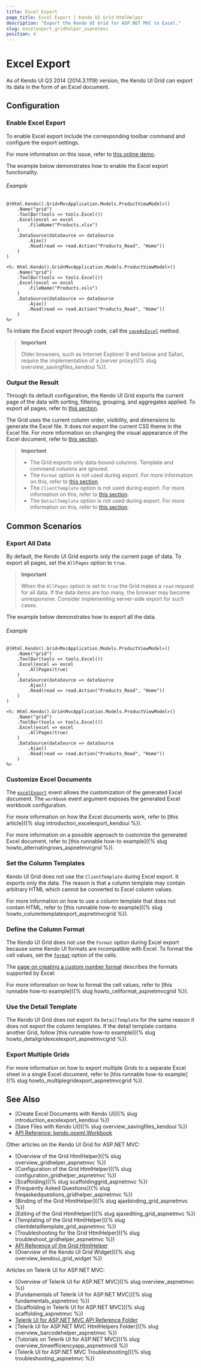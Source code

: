 ```yaml
---
title: Excel Export
page_title: Excel Export | Kendo UI Grid HtmlHelper
description: "Export the Kendo UI Grid for ASP.NET MVC to Excel."
slug: excelexport_gridhelper_aspnetmvc
position: 4
---
```


# Excel Export

As of Kendo UI Q3 2014 (2014.3.1119) version, the Kendo UI Grid can export its data in the form of an Excel document.

## Configuration

### Enable Excel Export

To enable Excel export include the corresponding toolbar command and configure the export settings.

For more information on this issue, refer to [this online demo](http://demos.telerik.com/aspnet-mvc/grid/excel-export).

The example below demonstrates how to enable the Excel export functionality.

###### Example

```tab-Razor
@(Html.Kendo().Grid<MvcApplication.Models.ProductViewModel>()
    .Name("grid")
    .ToolBar(tools => tools.Excel())
    .Excel(excel => excel
        .FileName("Products.xlsx")
    )
    .DataSource(dataSource => dataSource
        .Ajax()
        .Read(read => read.Action("Products_Read", "Home"))
    )
)
```
```tab-ASPX
<%: Html.Kendo().Grid<MvcApplication.Models.ProductViewModel>()
    .Name("grid")
    .ToolBar(tools => tools.Excel())
    .Excel(excel => excel
        .FileName("Products.xslx")
    )
    .DataSource(dataSource => dataSource
        .Ajax()
        .Read(read => read.Action("Products_Read", "Home"))
    )
%>
```

To initiate the Excel export through code, call the [`saveAsExcel`](/api/javascript/ui/grid.html#methods-saveAsExcel) method.

> **Important**
>
> Older browsers, such as Internet Explorer 9 and below and Safari, require the implementation of a [server proxy]({% slug overview_savingfiles_kendoui %}).

### Output the Result

Through its default configuration, the Kendo UI Grid exports the current page of the data with sorting, filtering, grouping, and aggregates applied. To export all pages, refer to [this section](#export-all-data).

The Grid uses the current column order, visibility, and dimensions to generate the Excel file. It does not export the current CSS theme in the Excel file. For more information on changing the visual appearance of the Excel document, refer to [this section](#customize-the-excel-document).

> **Important**
> * The Grid exports only data-bound columns. Template and command columns are ignored.
> * The `Format` option is not used during export. For more information on this, refer to [this section](#column-format).
> * The `ClientTemplate` option is not used during export. For more information on this, refer to [this section](#column-template).
> * The `DetailTemplate` option is not used during export. For more information on this, refer to [this section](#detail-template).

## Common Scenarios

### Export All Data

By default, the Kendo UI Grid exports only the current page of data. To export all pages, set the `AllPages` option to `true`.

> **Important**
>
> When the `AllPages` option is set to `true` the Grid makes a `read` request for all data. If the data items are too many, the browser may become unresponsive. Consider implementing server-side export for such cases.

The example below demonstrates how to export all the data.

###### Example

```tab-Razor
@(Html.Kendo().Grid<MvcApplication.Models.ProductViewModel>()
    .Name("grid")
    .ToolBar(tools => tools.Excel())
    .Excel(excel => excel
        .AllPages(true)
    )
    .DataSource(dataSource => dataSource
        .Ajax()
        .Read(read => read.Action("Products_Read", "Home"))
    )
)
```
```tab-ASPX
<%: Html.Kendo().Grid<MvcApplication.Models.ProductViewModel>()
    .Name("grid")
    .ToolBar(tools => tools.Excel())
    .Excel(excel => excel
        .AllPages(true)
    )
    .DataSource(dataSource => dataSource
        .Ajax()
        .Read(read => read.Action("Products_Read", "Home"))
    )
%>

```
### Customize Excel Documents

The [`excelExport`](/api/javascript/ui/grid#events-excelExport) event allows the customization of the generated Excel document. The `workbook` event argument exposes the generated Excel workbook configuration.

For more information on how the Excel documents work, refer to [this article]({% slug introduction_excelexport_kendoui %}).

For more information on a possible approach to customize the generated Excel document, refer to [this runnable how-to example]({% slug howto_alternatingrows_aspnetmvcgrid %}).

### Set the Column Templates

Kendo UI Grid does not use the `ClientTemplate` during Excel export. It exports only the data. The reason is that a column template may contain arbitrary HTML which cannot be converted to Excel column values.

For more information on how to use a column template that does not contain HTML, refer to [this runnable how-to example]({% slug howto_columntemplatexport_aspnetmvcgrid %}).

### Define the Column Format

The Kendo UI Grid does not use the `Format` option during Excel export because some Kendo UI formats are incompatible with Excel. To format the cell values, set the [`format`](/api/javascript/ooxml/workbook.html#configuration-sheets.rows.cells.format) option of the cells.

The [page on creating a custom number format](https://support.office.com/en-us/article/Create-a-custom-number-format-78f2a361-936b-4c03-8772-09fab54be7f4) describes the formats supported by Excel.

For more information on how to format the cell values, refer to [this runnable how-to example]({% slug howto_cellformat_aspnetmvcgrid %}).

### Use the Detail Template

The Kendo UI Grid does not export its `DetailTemplate` for the same reason it does not export the column templates. If the detail template contains another Grid, follow [this runnable how-to example]({% slug howto_detailgridexcelexport_aspnetmvcgrid %}).

### Export Multiple Grids

For more information on how to export multiple Grids to a separate Excel sheet in a single Excel document, refer to [this runnable how-to example]({% slug howto_multiplegridexport_aspnetmvcgrid %}).

## See Also

* [Create Excel Documents with Kendo UI]({% slug introduction_excelexport_kendoui %})
* [Save Files with Kendo UI]({% slug overview_savingfiles_kendoui %})
* [API Reference: kendo.ooxml.Workbook](/api/javascript/ooxml/Workbook)

Other articles on the Kendo UI Grid for ASP.NET MVC:

* [Overview of the Grid HtmlHelper]({% slug overview_gridhelper_aspnetmvc %})
* [Configuration of the Grid HtmlHelper]({% slug configuration_gridhelper_aspnetmvc %})
* [Scaffolding]({% slug scaffoldinggrid_aspnetmvc %})
* [Frequently Asked Questions]({% slug freqaskedquestions_gridhelper_aspnetmvc %})
* [Binding of the Grid HtmlHelper]({% slug ajaxbinding_grid_aspnetmvc %})
* [Editing of the Grid HtmlHelper]({% slug ajaxediting_grid_aspnetmvc %})
* [Templating of the Grid HtmlHelper]({% slug clientdetailtemplate_grid_aspnetmvc %})
* [Troubleshooting for the Grid HtmlHelper]({% slug troubleshoot_gridhelper_aspnetmvc %})
* [API Reference of the Grid HtmlHelper](/api/aspnet-mvc/Kendo.Mvc.UI.Fluent/GridBuilder)
* [Overview of the Kendo UI Grid Widget]({% slug overview_kendoui_grid_widget %})

Articles on Telerik UI for ASP.NET MVC:

* [Overview of Telerik UI for ASP.NET MVC]({% slug overview_aspnetmvc %})
* [Fundamentals of Telerik UI for ASP.NET MVC]({% slug fundamentals_aspnetmvc %})
* [Scaffolding in Telerik UI for ASP.NET MVC]({% slug scaffolding_aspnetmvc %})
* [Telerik UI for ASP.NET MVC API Reference Folder](/api/aspnet-mvc/Kendo.Mvc/AggregateFunction)
* [Telerik UI for ASP.NET MVC HtmlHelpers Folder]({% slug overview_barcodehelper_aspnetmvc %})
* [Tutorials on Telerik UI for ASP.NET MVC]({% slug overview_timeefficiencyapp_aspnetmvc6 %})
* [Telerik UI for ASP.NET MVC Troubleshooting]({% slug troubleshooting_aspnetmvc %})
